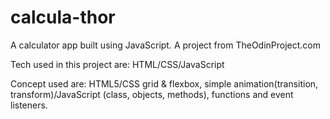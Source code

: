 # calcula-thor
A calculator app built using JavaScript. A project from TheOdinProject.com

Tech used in this project are:
HTML/CSS/JavaScript

Concept used are:
HTML5/CSS grid & flexbox, simple animation(transition, transform)/JavaScript (class, objects, methods), functions and event listeners.


